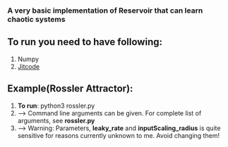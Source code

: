 ### A very basic implementation of Reservoir that can learn chaotic systems

## To run you need to have following:
1. Numpy 
2. [Jitcode](https://github.com/neurophysik/jitcode) 

## Example(Rossler Attractor): 

1. __To run__:  python3 rossler.py 
2. --> Command line arguments can be given. For complete list of arguments, see
**rossler.py**
3. --> Warning: Parameters, **leaky_rate** and **inputScaling_radius** is quite sensitive for reasons currently unknown to me. Avoid changing them! 
